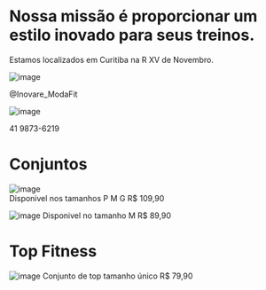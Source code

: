 # Nossa missão é proporcionar um estilo inovado para seus treinos.

Estamos localizados em Curitiba na R XV de Novembro.

![image](https://user-images.githubusercontent.com/106348895/197044193-f56bd3dc-4a27-4f8b-8a4c-80b3f147ec25.png)

@Inovare_ModaFit

![image](https://user-images.githubusercontent.com/106348895/197043810-461e84a3-42dc-4d9f-83bc-a0d6849b05c8.png)

 41 9873-6219


# Conjuntos

![image](https://user-images.githubusercontent.com/106348895/197045123-3a6616b6-528d-4908-a625-0a0ac070b86b.png)  
Disponivel nos tamanhos P M G 
R$ 109,90


![image](https://user-images.githubusercontent.com/106348895/197045335-9993c7fe-2a60-47b7-b8b1-8f5615af3115.png)
Disponivel no tamanho M
R$ 89,90



# Top Fitness

![image](https://user-images.githubusercontent.com/106348895/199598623-b6413201-123d-41d0-bf69-647150e4fe31.png)
Conjunto de top tamanho único R$ 79,90
